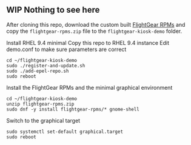 ## WIP Nothing to see here ##

After cloning this repo, download the custom built [FlightGear RPMs](https://drive.google.com/file/d/1Ud-s--0o4A95WMxjAdRR8Ix0T_K4G5Dm/view?usp=drive_link)
and copy the `flightgear-rpms.zip` file to the `flightgear-kiosk-demo`
folder.

Install RHEL 9.4 minimal
Copy this repo to RHEL 9.4 instance
Edit demo.conf to make sure parameters are correct

    cd ~/flightgear-kiosk-demo
    sudo ./register-and-update.sh
    sudo ./add-epel-repo.sh
    sudo reboot

Install the FlightGear RPMs and the minimal graphical environment

    cd ~/flightgear-kiosk-demo
    unzip flightgear-rpms.zip
    sudo dnf -y install flightgear-rpms/* gnome-shell

Switch to the graphical target

    sudo systemctl set-default graphical.target
    sudo reboot
